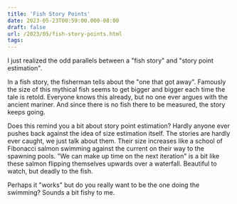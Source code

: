```yaml
---
title: 'Fish Story Points'
date: 2023-05-23T00:59:00.000-08:00
draft: false
url: /2023/05/fish-story-points.html
tags:
---
```

  
I just realized the odd parallels between a "fish story" and "story point estimation".

In a fish story, the fisherman tells about the "one that got away". Famously the size of this mythical fish seems to get bigger and bigger each time the tale is retold. Everyone knows this already, but no one ever argues with the ancient mariner. And since there is no fish there to be measured, the story keeps going.

Does this remind you a bit about story point estimation? Hardly anyone ever pushes back against the idea of size estimation itself. The stories are hardly ever caught, we just talk about them. Their size increases like a school of Fibonacci salmon swimming against the current on their way to the spawning pools. "We can make up time on the next iteration" is a bit like these salmon flipping themselves upwards over a waterfall. Beautiful to watch, but deadly to the fish.

Perhaps it "works" but do you really want to be the one doing the swimming? Sounds a bit fishy to me.
